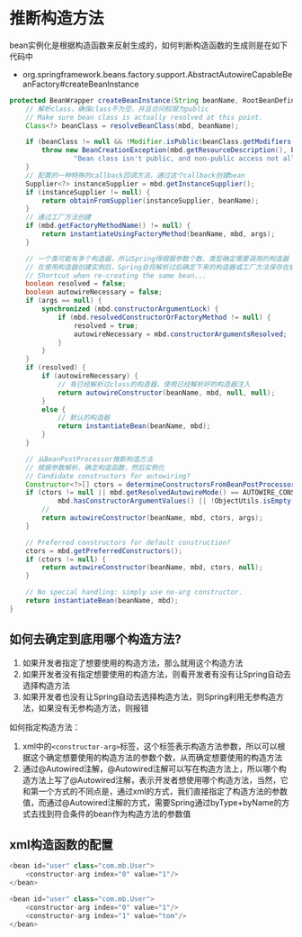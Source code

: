 # 推断构造方法

bean实例化是根据构造函数来反射生成的，如何判断构造函数的生成则是在如下代码中

* org.springframework.beans.factory.support.AbstractAutowireCapableBeanFactory#createBeanInstance

```java
protected BeanWrapper createBeanInstance(String beanName, RootBeanDefinition mbd, @Nullable Object[] args) {
    // 解析class，确保class不为空，并且访问权限为public
    // Make sure bean class is actually resolved at this point.
    Class<?> beanClass = resolveBeanClass(mbd, beanName);

    if (beanClass != null && !Modifier.isPublic(beanClass.getModifiers()) && !mbd.isNonPublicAccessAllowed()) {
        throw new BeanCreationException(mbd.getResourceDescription(), beanName,
                "Bean class isn't public, and non-public access not allowed: " + beanClass.getName());
    }
    // 配置的一种特殊的callback回调方法，通过这个callback创建bean
    Supplier<?> instanceSupplier = mbd.getInstanceSupplier();
    if (instanceSupplier != null) {
        return obtainFromSupplier(instanceSupplier, beanName);
    }
    // 通过工厂方法创建
    if (mbd.getFactoryMethodName() != null) {
        return instantiateUsingFactoryMethod(beanName, mbd, args);
    }

    // 一个类可能有多个构造器，所以Spring得根据参数个数、类型确定需要调用的构造器
    // 在使用构造器创建实例后，Spring会将解析过后确定下来的构造器或工厂方法保存在缓存中，避免再次创建相同bean时再次解析
    // Shortcut when re-creating the same bean...
    boolean resolved = false;
    boolean autowireNecessary = false;
    if (args == null) {
        synchronized (mbd.constructorArgumentLock) {
            if (mbd.resolvedConstructorOrFactoryMethod != null) {
                resolved = true;
                autowireNecessary = mbd.constructorArgumentsResolved;
            }
        }
    }
    if (resolved) {
        if (autowireNecessary) {
            // 有已经解析过class的构造器，使用已经解析好的构造器注入
            return autowireConstructor(beanName, mbd, null, null);
        }
        else {
            // 默认的构造器
            return instantiateBean(beanName, mbd);
        }
    }

    // 从BeanPostProcessor推断构造方法
    // 根据参数解析、确定构造函数，然后实例化
    // Candidate constructors for autowiring?
    Constructor<?>[] ctors = determineConstructorsFromBeanPostProcessors(beanClass, beanName);
    if (ctors != null || mbd.getResolvedAutowireMode() == AUTOWIRE_CONSTRUCTOR ||
            mbd.hasConstructorArgumentValues() || !ObjectUtils.isEmpty(args)) {
        //
        return autowireConstructor(beanName, mbd, ctors, args);
    }

    // Preferred constructors for default construction?
    ctors = mbd.getPreferredConstructors();
    if (ctors != null) {
        return autowireConstructor(beanName, mbd, ctors, null);
    }

    // No special handling: simply use no-arg constructor.
    return instantiateBean(beanName, mbd);
}
```

## 如何去确定到底用哪个构造方法?

1. 如果开发者指定了想要使用的构造方法，那么就用这个构造方法
2. 如果开发者没有指定想要使用的构造方法，则看开发者有没有让Spring自动去选择构造方法
3. 如果开发者也没有让Spring自动去选择构造方法，则Spring利用无参构造方法，如果没有无参构造方法，则报错

如何指定构造方法：

1. xml中的`<constructor-arg>`标签，这个标签表示构造方法参数，所以可以根据这个确定想要使用的构造方法的参数个数，从而确定想要使用的构造方法
2. 通过@Autowired注解，@Autowired注解可以写在构造方法上，所以哪个构造方法上写了@Autowired注解，表示开发者想使用哪个构造方法，当然，它和第一个方式的不同点是，通过xml的方式，我们直接指定了构造方法的参数值，而通过@Autowired注解的方式，需要Spring通过byType+byName的方式去找到符合条件的bean作为构造方法的参数值

## xml构造函数的配置

```java
<bean id="user" class="com.mb.User">
    <constructor-arg index="0" value="1"/>
</bean>
```

```java
<bean id="user" class="com.mb.User">
    <constructor-arg index="0" value="1"/>
    <constructor-arg index="1" value="tom"/>
</bean>
```
